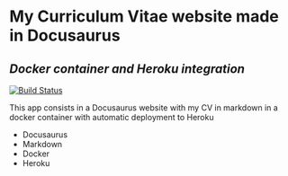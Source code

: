 # My Curriculum Vitae website made in Docusaurus
## _Docker container and Heroku integration_


[![Build Status](https://travis-ci.org/joemccann/dillinger.svg?branch=master)](https://github.com/Tysta/WebsiteCv)

This app consists in a Docusaurus website with my CV in markdown in a docker container with automatic deployment to Heroku

- Docusaurus
- Markdown
- Docker
- Heroku


